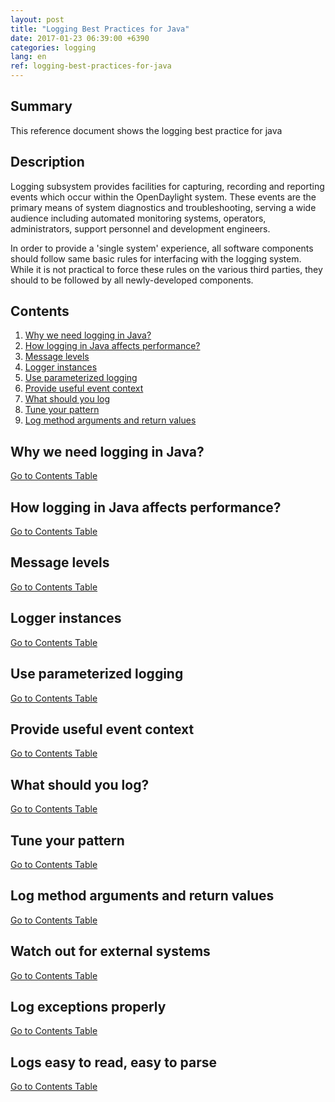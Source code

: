```yaml
---
layout: post
title: "Logging Best Practices for Java"
date: 2017-01-23 06:39:00 +6390
categories: logging
lang: en
ref: logging-best-practices-for-java
---
```


## **Summary**
This reference document shows the logging best practice for java

## **Description**
Logging subsystem provides facilities for capturing, recording and reporting events which occur within the OpenDaylight system. These events are the primary means of system diagnostics and troubleshooting, serving a wide audience including automated monitoring systems, operators, administrators, support personnel and development engineers.

In order to provide a 'single system' experience, all software components should follow same basic rules for interfacing with the logging system. While it is not practical to force these rules on the various third parties, they should to be followed by all newly-developed components.

## **Contents**
1. [Why we need logging in Java?](#markdown-header-why-we-need-logging-in-java)
1. [How logging in Java affects performance?](#markdown-header-how-logging-in-java-affects-performance)
1. [Message levels](#markdown-header-message-levels)
1. [Logger instances](#markdown-header-logger-instances)
1. [Use parameterized logging](#markdown-header-use-parameterized-logging)
1. [Provide useful event context](#markdown-header-provide-useful-event-context)
1. [What should you log](#markdown-header-what-should-you-log)
1. [Tune your pattern](#markdown-header-tune-your-pattern)
1. [Log method arguments and return values](#markdown-header-log-method-arguments-and-return-values)

## **Why we need logging in Java?**
[Go to Contents Table](#contents)

## **How logging in Java affects performance?**
[Go to Contents Table](#contents)

## **Message levels**
[Go to Contents Table](#contents)

## **Logger instances**
[Go to Contents Table](#contents)

## **Use parameterized logging**
[Go to Contents Table](#contents)

## **Provide useful event context**
[Go to Contents Table](#contents)

## **What should you log?**
[Go to Contents Table](#contents)

## **Tune your pattern**
[Go to Contents Table](#contents)

## **Log method arguments and return values**
[Go to Contents Table](#contents)

## **Watch out for external systems**
[Go to Contents Table](#contents)

## **Log exceptions properly**
[Go to Contents Table](#contents)

## **Logs easy to read, easy to parse**
[Go to Contents Table](#contents)
